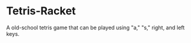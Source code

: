 # Tetris-Racket

A old-school tetris game that can be played using "a," "s," right, and left keys. 
